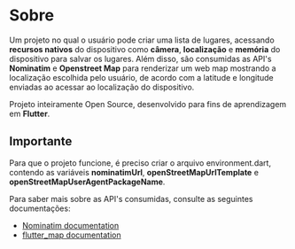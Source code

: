 # Sobre

Um projeto no qual o usuário pode criar uma lista de lugares, acessando **recursos nativos** do dispositivo como **câmera**, **localização** e **memória** do dispositivo para salvar os lugares. Além disso, são consumidas as API's **Nominatim** e **Openstreet Map** para renderizar um web map mostrando a localização escolhida pelo usuário, de acordo com a latitude e longitude enviadas ao acessar ao localização do dispositivo.

Projeto inteiramente Open Source, desenvolvido para fins de aprendizagem em **Flutter**.

## Importante

Para que o projeto funcione, é preciso criar o arquivo environment.dart, contendo as variáveis **nominatimUrl**, **openStreetMapUrlTemplate** e **openStreetMapUserAgentPackageName**.

Para saber mais sobre as API's consumidas, consulte as seguintes documentações:

- [Nominatim documentation](https://nominatim.org/release-docs/latest/)
- [flutter_map documentation](https://docs.flutter.dev/cookbook)
